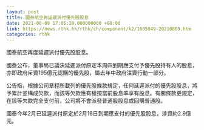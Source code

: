 ```yaml
---
layout: post
title: 國泰航空再延遲派付優先股股息
date: 2021-08-09 17:05:29.000000000 +08:00
link: https://news.rthk.hk/rthk/ch/component/k2/1605049-20210809.htm
categories: rthk
---
```


國泰航空再度延遲派付優先股股息。

國泰公布，董事局已議決延遲派付原定本周四到期應支付予優先股持有人的股息，亦即政府斥資195億元認購的優先股，屬去年中政府注資行動一部分。

公告指，根據公司章程所載列的優先股條款規定，任何延遲派付的優先股股息，將予累計並構成欠款，而該等欠款應有權按當前股息率享有股息。有關條款更規定，在該等欠款完全支付前，公司將不會派發普通股股息或回購普通股。

國泰今年2月已延遲派付原定於2月16日到期應支付的優先股股息，涉資約2.9億元。
